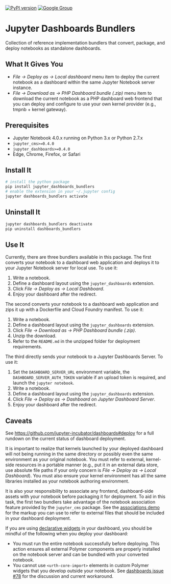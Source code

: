 [![PyPI version](https://badge.fury.io/py/jupyter_dashboards_bundlers.svg)](https://badge.fury.io/py/jupyter_dashboards_bundlers) [![Google Group](https://img.shields.io/badge/-Google%20Group-lightgrey.svg)](https://groups.google.com/forum/#!forum/jupyter)

# Jupyter Dashboards Bundlers

Collection of reference implementation bundlers that convert, package, and deploy notebooks as standalone dashboards.

## What It Gives You

* *File &rarr; Deploy as &rarr; Local dashboard* menu item to deploy the current notebook as a dashboard within the same Jupyter Notebook server instance.
* *File &rarr; Download as &rarr; PHP Dashboard bundle (.zip)* menu item to download the current notebook as a PHP dashboard web frontend that you can deploy and configure to use your own kernel provider (e.g., tmpnb + kernel gateway).

## Prerequisites

* Jupyter Notebook 4.0.x running on Python 3.x or Python 2.7.x
* `jupyter_cms>=0.4.0`
* `jupyter_dashboards>=0.4.0`
* Edge, Chrome, Firefox, or Safari

## Install It

```bash
# install the python package
pip install jupyter_dashboards_bundlers
# enable the extension in your ~/.jupyter config
jupyter dashboards_bundlers activate
```

## Uninstall It

```bash
jupyter dashboards_bundlers deactivate
pip uninstall dashboards_bundlers
```

## Use It

Currently, there are three bundlers available in this package. The first converts your notebook to a dashboard web application and deploys it to your Jupyter Notebook server for local use. To use it:

1. Write a notebook.
2. Define a dashboard layout using the `jupyter_dashboards` extension.
3. Click *File &rarr; Deploy as &rarr; Local Dashboard*.
4. Enjoy your dashboard after the redirect.

The second converts your notebook to a dashboard web application and zips it up with a Dockerfile and Cloud Foundry manifest. To use it:

1. Write a notebook.
2. Define a dashboard layout using the `jupyter_dashboards` extension.
3. Click *File &rarr; Download as &rarr; PHP Dashboard bundle (.zip)*.
4. Unzip the download.
5. Refer to the `README.md` in the unzipped folder for deployment requirements.

The third directly sends your notebook to a Jupyter Dashboards Server. To use it:

1. Set the `DASHBOARD_SERVER_URL` environment variable, the `DASHBOARD_SERVER_AUTH_TOKEN` variable if an upload token is required, and launch the `jupyter notebook`.
2. Write a notebook.
3. Define a dashboard layout using the `jupyter_dashboards` extension.
4. Click *File &rarr; Deploy as &rarr; Dashboard on Jupyter Dashboard Server*.
5. Enjoy your dashboard after the redirect.

## Caveats

See https://github.com/jupyter-incubator/dashboards#deploy for a full rundown on the current status of dashboard deployment.

It is important to realize that kernels launched by your deployed dashboard will not being running in the same directory or possibly even the same environment as your original notebook. You must refer to external, kernel-side resources in a portable manner (e.g., put it in an external data store, use absolute file paths if your only concern is *File &rarr; Deploy as &rarr; Local Dashboard*). You must also ensure your kernel environment has all the same libraries installed as your notebook authoring environment.

It is also your responsibility to associate any frontend, dashboard-side assets with your notebook before packaging it for deployment. To aid in this task, the first two bundlers take advantage of the notebook association feature provided by the `jupyter_cms` package. See the [associations demo](https://github.com/jupyter-incubator/contentmanagement/) for the markup you can use to refer to external files that should be included in your dashboard deployment.

If you are using [declarative widgets](https://github.com/jupyter-incubator/declarativewidgets) in your dashboard, you should be mindful of the following when you deploy your dashboard:

* You must run the entire notebook successfully before deploying. This action ensures all external Polymer components are properly installed on the notebook server and can be bundled with your converted notebook.
* You cannot use `<urth-core-import>` elements in custom Polymer widgets that you develop outside your notebook. See [dashboards issue #78](https://github.com/jupyter-incubator/dashboards/issues/78) for the discussion and current workaround.
